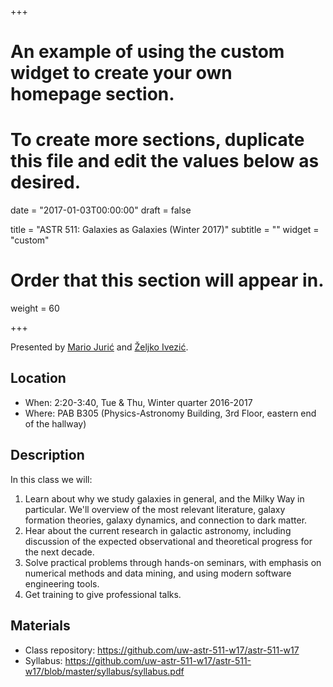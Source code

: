+++
# An example of using the custom widget to create your own homepage section.
# To create more sections, duplicate this file and edit the values below as desired.

date = "2017-01-03T00:00:00"
draft = false

title = "ASTR 511: Galaxies as Galaxies (Winter 2017)"
subtitle = ""
widget = "custom"

# Order that this section will appear in.
weight = 60

+++

Presented by [Mario Jurić](http://research.majuric.org) and [Željko Ivezić](http://www.astro.washington.edu/users/ivezic/).

## Location

 * When: 2:20-3:40, Tue & Thu, Winter quarter 2016-2017
 * Where: PAB B305 (Physics-Astronomy Building, 3rd Floor, eastern end of
   the hallway)

## Description

In this class we will:

  1. Learn about why we study galaxies in general, and the Milky Way in particular. We'll overview of the most relevant literature, galaxy formation theories, galaxy dynamics, and connection to dark matter.
  1. Hear about the current research in galactic astronomy, including discussion of the expected observational and theoretical progress for the next decade.
  1. Solve practical problems through hands-on seminars, with emphasis on numerical methods and data mining, and using modern software engineering tools.
  1. Get training to give professional talks.

## Materials

 * Class repository: https://github.com/uw-astr-511-w17/astr-511-w17
 * Syllabus: https://github.com/uw-astr-511-w17/astr-511-w17/blob/master/syllabus/syllabus.pdf

&nbsp;